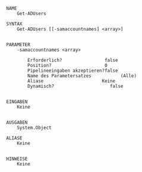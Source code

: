 ﻿```

NAME
    Get-ADUsers
    
SYNTAX
    Get-ADUsers [[-samaccountnames] <array>]  
    
    
PARAMETER
    -samaccountnames <array>
        
        Erforderlich?                false
        Position?                    0
        Pipelineeingaben akzeptieren?false
        Name des Parametersatzes           (Alle)
        Aliase                      Keine
        Dynamisch?                     false
        
    
EINGABEN
    Keine
    
    
AUSGABEN
    System.Object
    
ALIASE
    Keine
    

HINWEISE
    Keine



```

